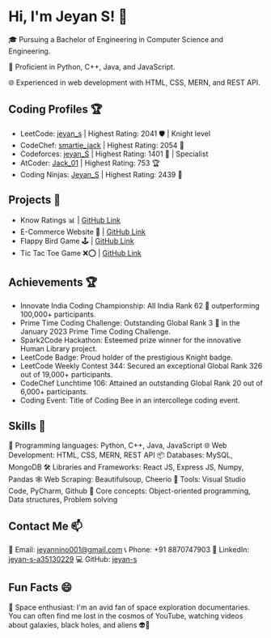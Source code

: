 # Hi, I'm Jeyan S! 👋

🎓 Pursuing a Bachelor of Engineering in Computer Science and Engineering.

🚀 Proficient in Python, C++, Java, and JavaScript.

🌐 Experienced in web development with HTML, CSS, MERN, and REST API.

## Coding Profiles 🏆

- LeetCode: [jeyan_s](https://leetcode.com/jeyan_s) | Highest Rating: 2041 🛡️ | Knight level
- CodeChef: [smartie_jack](https://codechef.com/users/smartie_jack) | Highest Rating: 2054 🌟
- Codeforces: [jeyan_S](https://codeforces.com/profile/jeyan_s) | Highest Rating: 1401 🚀 | Specialist
- AtCoder: [Jack_01](https://atcoder.jp/users/Jack_01) | Highest Rating: 753 🏆
- Coding Ninjas: [Jeyan_S](https://codingninjas.com/studio/profile/Jeyan_S) | Highest Rating: 2439 🌟

## Projects 🚀

- Know Ratings 📊 | [GitHub Link](https://github.com/jeyan-s/Know-Your-Ratings)
- E-Commerce Website 🛒 | [GitHub Link](https://github.com/jeyan-s/BlueMoon-Ecommerce)
- Flappy Bird Game 🕹️ | [GitHub Link](https://github.com/jeyan-s/Flappy-Bird)
- Tic Tac Toe Game ❌⭕ | [GitHub Link](https://github.com/jeyan-s/Tic-Tac-Toe)

## Achievements 🏆

- Innovate India Coding Championship: All India Rank 62 🌟 outperforming 100,000+ participants.
- Prime Time Coding Challenge: Outstanding Global Rank 3 🚀 in the January 2023 Prime Time Coding Challenge.
- Spark2Code Hackathon: Esteemed prize winner for the innovative Human Library project. 
- LeetCode Badge: Proud holder of the prestigious Knight badge.
- LeetCode Weekly Contest 344: Secured an exceptional Global Rank 326 out of 19,000+ participants.
- CodeChef Lunchtime 106: Attained an outstanding Global Rank 20 out of 6,000+ participants.
- Coding Event: Title of Coding Bee in an intercollege coding event.

## Skills 💪

📝 Programming languages: Python, C++, Java, JavaScript
🌐 Web Development: HTML, CSS, MERN, REST API
📦 Databases: MySQL, MongoDB
🛠️ Libraries and Frameworks: React JS, Express JS, Numpy, Pandas
🕸️ Web Scraping: Beautifulsoup, Cheerio
🔧 Tools: Visual Studio Code, PyCharm, Github
🧠 Core concepts: Object-oriented programming, Data structures, Problem solving

## Contact Me 📫

📧 Email: jeyannino001@gmail.com
📞 Phone: +91 8870747903
💼 LinkedIn: [jeyan-s-a35130229](https://linkedin.com/in/jeyan-s-a35130229)
💻 GitHub: [jeyan-s](https://github.com/jeyan-s)

## Fun Facts 😄

🚀 Space enthusiast: I'm an avid fan of space exploration documentaries. You can often find me lost in the cosmos of YouTube, watching videos about galaxies, black holes, and aliens 👽🌠
